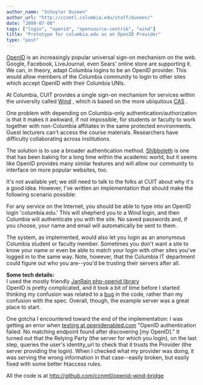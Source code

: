 ```yaml
---
author_name: "Schuyler Duveen"
author_url: "http://ccnmtl.columbia.edu/staff/duveen/"
date: "2009-07-08"
tags: ["login", "openid", "opensource-contrib", "wind"]
title: "Prototype for columbia.edu as an OpenID Provider"
type: "post"
---
```


<p><a href="http://openid.net/">OpenID</a> is an increasingly popular universal sign-on mechanism on the web. Google, Facebook, LiveJournal, even Sears' online store are supporting it.  We can, in theory, adapt Columbia logins to be an OpenID provider. This would allow members of the Columbia community to login to other sites which accept OpenID with their Columbia <span class="caps">UNI</span>s.</p>

<p>At Columbia, <span class="caps">CUIT </span>provides a single sign-on mechanism for services within the university called <a href="http://www.columbia.edu/acis/webdev/wind.html">Wind</a> , which is based on the more ubiquitous <a href="http://www.jasig.org/cas"><span class="caps">CAS</span></a> .</p>

<p>One problem with depending on Columbia-only authentication/authorization is that it makes it awkward, if not impossible, for students or faculty to work together with non-Columbia affiliates in the same protected environments. Guest lecturers can't access the course materials. Researchers have difficulty collaborating across institutions.</p>

<p>The solution is to use a broader authentication method. <a href="http://shibboleth.internet2.edu/">Shibboleth</a> is one that has been baking for a long time within the academic world, but it seems like OpenID provides many similar features and will allow our community to interface on more popular websites, too.</p>

<p>It's not available yet; we still need to talk to the folks at <span class="caps">CUIT </span>about why it's a good idea. However, I've written an implementation that should make the following scenario  possible:</p>

<p>For any service on the Internet, you should be able to type into an OpenID login 'columbia.edu.'  This will shepherd you to a Wind login, and then Columbia will authenticate you with the site. No saved passwords and, if you choose, your name and email will automatically be sent to them.</p>

<p>The system, as implemented, would also let you login as an anonymous Columbia student or faculty member. Sometimes you don't want a site to know your name or even be able to match your login with other sites you've logged in to the same way. Note, however, that the Columbia IT department could figure out who you are--you'd be trusting their servers after all.</p>

<p><b>Some tech details:</b><br />
I used the mostly friendly <a href="http://www.openidenabled.com/">JanRain php-openid library</a><br />
OpenID is pretty complicated, and it took a bit of time before I started thinking my confusion was related to a <a href="http://trac.openidenabled.com/trac/ticket/335">bug</a> in the code, rather than my confusion with the spec. Overall, though, the example server was a great place to start.</p>

<p>One gotcha I encountered toward the end of the implementation: I was getting an error when <a href="http://openidenabled.com/php-openid/trunk/examples/consumer/">testing at openidenabled.com</a> "OpenID authentication failed: No matching endpoint found after discovering [my OpenID]."  It turned out that the Relying Party (the server for which you login), on the last step, queries the user's identity_url to check that it trusts the Provider (the server providing the login). When I checked what my provider was doing, it was serving the wrong information in that case--easily broken, but easily fixed with some better htaccess rules.</p>

<p>All the code is at <a href="http://github.com/ccnmtl/openid-wind-bridge">http://github.com/ccnmtl/openid-wind-bridge</a></p>
